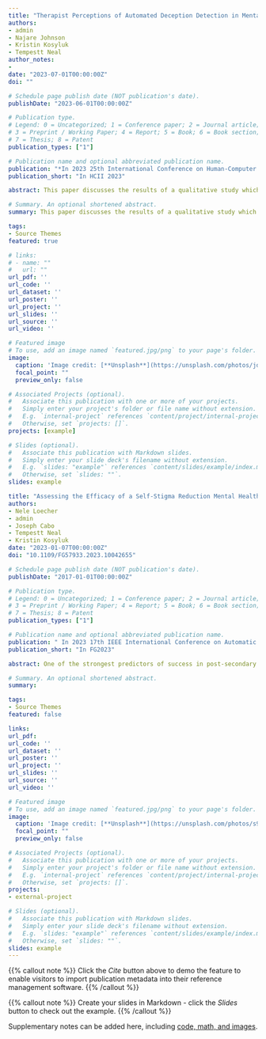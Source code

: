 ```yaml
---
title: "Therapist Perceptions of Automated Deception Detection in Mental Health Applications"
authors:
- admin
- Najare Johnson
- Kristin Kosyluk
- Tempestt Neal
author_notes:
- 
date: "2023-07-01T00:00:00Z"
doi: ""

# Schedule page publish date (NOT publication's date).
publishDate: "2023-06-01T00:00:00Z"

# Publication type.
# Legend: 0 = Uncategorized; 1 = Conference paper; 2 = Journal article;
# 3 = Preprint / Working Paper; 4 = Report; 5 = Book; 6 = Book section;
# 7 = Thesis; 8 = Patent
publication_types: ["1"]

# Publication name and optional abbreviated publication name.
publication: "*In 2023 25th International Conference on Human-Computer Interaction*"
publication_short: "In HCII 2023"

abstract: This paper discusses the results of a qualitative study which assessed the perceptions of mental health professionals (N=15) on the use of artificial intelligence for deception detection in therapy sessions. Four themes emerged from coding analysis of the interview data, including Functional Components of the Computer Science Implementation, Perceptions of the Computer Science Implementation, Integration of the Computer Science Implementation, and Suggestions. These themes encompass feedback from practicing mental health professionals  suggesting a potential use case for automated deception detection in mental health, albeit considerations for confidentiality, client autonomy, data access, and therapist-client trust.

# Summary. An optional shortened abstract.
summary: This paper discusses the results of a qualitative study which assessed the perceptions of mental health professionals (N=15) on the use of artificial intelligence for deception detection in therapy sessions. Four themes emerged from coding analysis of the interview data, including Functional Components of the Computer Science Implementation, Perceptions of the Computer Science Implementation, Integration of the Computer Science Implementation, and Suggestions. These themes encompass feedback from practicing mental health professionals  suggesting a potential use case for automated deception detection in mental health, albeit considerations for confidentiality, client autonomy, data access, and therapist-client trust.

tags:
- Source Themes
featured: true

# links:
# - name: ""
#   url: ""
url_pdf: ''
url_code: ''
url_dataset: ''
url_poster: ''
url_project: ''
url_slides: ''
url_source: ''
url_video: ''

# Featured image
# To use, add an image named `featured.jpg/png` to your page's folder. 
image:
  caption: 'Image credit: [**Unsplash**](https://unsplash.com/photos/jdD8gXaTZsc)'
  focal_point: ""
  preview_only: false

# Associated Projects (optional).
#   Associate this publication with one or more of your projects.
#   Simply enter your project's folder or file name without extension.
#   E.g. `internal-project` references `content/project/internal-project/index.md`.
#   Otherwise, set `projects: []`.
projects: [example]

# Slides (optional).
#   Associate this publication with Markdown slides.
#   Simply enter your slide deck's filename without extension.
#   E.g. `slides: "example"` references `content/slides/example/index.md`.
#   Otherwise, set `slides: ""`.
slides: example

title: "Assessing the Efficacy of a Self-Stigma Reduction Mental Health Program with Behavioral Biometrics - Work-in-Progress"
authors:
- Nele Loecher
- admin
- Joseph Cabo
- Tempestt Neal
- Kristin Kosyluk
date: "2023-01-07T00:00:00Z"
doi: "10.1109/FG57933.2023.10042655"

# Schedule page publish date (NOT publication's date).
publishDate: "2017-01-01T00:00:00Z"

# Publication type.
# Legend: 0 = Uncategorized; 1 = Conference paper; 2 = Journal article;
# 3 = Preprint / Working Paper; 4 = Report; 5 = Book; 6 = Book section;
# 7 = Thesis; 8 = Patent
publication_types: ["1"]

# Publication name and optional abbreviated publication name.
publication: " In 2023 17th IEEE International Conference on Automatic Face and Gesture Recognition"
publication_short: "In FG2023"

abstract: One of the strongest predictors of success in post-secondary education is student engagement. Unfortunately, people with psychiatric disabilities are less engaged in their campus communities. This work-in-progress paper details the disclosure-based self-stigma reduction program, Up To Me, which is developed to increase inclusion and engagement of people with mental illness on college campuses by teaching strategies to weigh costs and benefits of disclosing one's mental illness. Further, we elaborate on the program's evaluation mechanisms, which involve both self-reported and passively recorded smartphone sensor data. The latter reflects a unique merging of behavioral and computer sciences that serves to facilitate behavioral modeling using artificial intelligence as an objective measure of Up to Me outcomes. Similar to data collection for some activity and biometric recognition applications, we employ a publicly available and free-to-use smartphone sensor reading app to correlate self-reported well-being with Up to Me participant behaviors. We anticipate that the behavioral data gathered via smartphones will substantiate self-report data on Up to Me outcomes.

# Summary. An optional shortened abstract.
summary:

tags:
- Source Themes
featured: false

links:
url_pdf: 
url_code: ''
url_dataset: ''
url_poster: ''
url_project: ''
url_slides: ''
url_source: ''
url_video: ''

# Featured image
# To use, add an image named `featured.jpg/png` to your page's folder. 
image:
  caption: 'Image credit: [**Unsplash**](https://unsplash.com/photos/s9CC2SKySJM)'
  focal_point: ""
  preview_only: false

# Associated Projects (optional).
#   Associate this publication with one or more of your projects.
#   Simply enter your project's folder or file name without extension.
#   E.g. `internal-project` references `content/project/internal-project/index.md`.
#   Otherwise, set `projects: []`.
projects:
- external-project

# Slides (optional).
#   Associate this publication with Markdown slides.
#   Simply enter your slide deck's filename without extension.
#   E.g. `slides: "example"` references `content/slides/example/index.md`.
#   Otherwise, set `slides: ""`.
slides: example
---
```


{{% callout note %}}
Click the _Cite_ button above to demo the feature to enable visitors to import publication metadata into their reference management software.
{{% /callout %}}

{{% callout note %}}
Create your slides in Markdown - click the _Slides_ button to check out the example.
{{% /callout %}}

Supplementary notes can be added here, including [code, math, and images](https://wowchemy.com/docs/writing-markdown-latex/).
